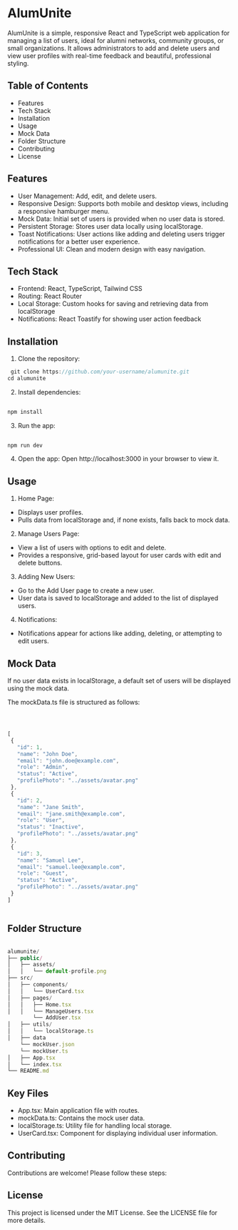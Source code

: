 # AlumUnite

AlumUnite is a simple, responsive React and TypeScript web application for managing a list of users, ideal for alumni networks, community groups, or small organizations. It allows administrators to add and delete users and view user profiles with real-time feedback and beautiful, professional styling.

 

 
## Table of Contents
- Features
- Tech Stack
- Installation
- Usage
- Mock Data
- Folder Structure
- Contributing
- License


## Features
- User Management: Add, edit, and delete users.
- Responsive Design: Supports both mobile and desktop views, including a responsive hamburger menu.
- Mock Data: Initial set of users is provided when no user data is stored.
- Persistent Storage: Stores user data locally using localStorage.
- Toast Notifications: User actions like adding and deleting users trigger notifications for a better user experience.
- Professional UI: Clean and modern design with easy navigation.

## Tech Stack
- Frontend: React, TypeScript, Tailwind CSS
- Routing: React Router
- Local Storage: Custom hooks for saving and retrieving data from localStorage
- Notifications: React Toastify for showing user action feedback

## Installation
1. Clone the repository:
```js
 git clone https://github.com/your-username/alumunite.git
cd alumunite

```
2. Install dependencies:
```js
 
npm install

```

3. Run the app:
```js
 
npm run dev


```
4. Open the app:
Open http://localhost:3000 in your browser to view it.

## Usage
1. Home Page:

- Displays user profiles.
- Pulls data from localStorage and, if none exists, falls back to mock data.
2. Manage Users Page:
- View a list of users with options to edit and delete.
- Provides a responsive, grid-based layout for user cards with edit and delete buttons.
3. Adding New Users:

- Go to the Add User page to create a new user.
- User data is saved to localStorage and added to the list of displayed users.
4. Notifications:

- Notifications appear for actions like adding, deleting, or attempting to edit users.
## Mock Data
 If no user data exists in localStorage, a default set of users will be displayed using the mock data.

The mockData.ts file is structured as follows:

 
 ```js
 


[
  {
    "id": 1,
    "name": "John Doe",
    "email": "john.doe@example.com",
    "role": "Admin",
    "status": "Active",
    "profilePhoto": "../assets/avatar.png"
  },
  {
    "id": 2,
    "name": "Jane Smith",
    "email": "jane.smith@example.com",
    "role": "User",
    "status": "Inactive",
    "profilePhoto": "../assets/avatar.png"
  },
  {
    "id": 3,
    "name": "Samuel Lee",
    "email": "samuel.lee@example.com",
    "role": "Guest",
    "status": "Active",
    "profilePhoto": "../assets/avatar.png"
  }
]



```
## Folder Structure

```js

alumunite/
├── public/
│   ├── assets/
│   │   └── default-profile.png
├── src/
│   ├── components/
│   │   └── UserCard.tsx
│   ├── pages/
│   │   ├── Home.tsx
│   │   └── ManageUsers.tsx
        └── AddUser.tsx
│   ├── utils/
│   │   └── localStorage.ts
│   ├── data
    └── mockUser.json
    └── mockUser.ts
│   ├── App.tsx
│   └── index.tsx
└── README.md


```
 
## Key Files
- App.tsx: Main application file with routes.
- mockData.ts: Contains the mock user data.
- localStorage.ts: Utility file for handling local storage.
- UserCard.tsx: Component for displaying individual user information.
## Contributing
Contributions are welcome! Please follow these steps:

 

## License
This project is licensed under the MIT License. See the LICENSE file for more details.

 
